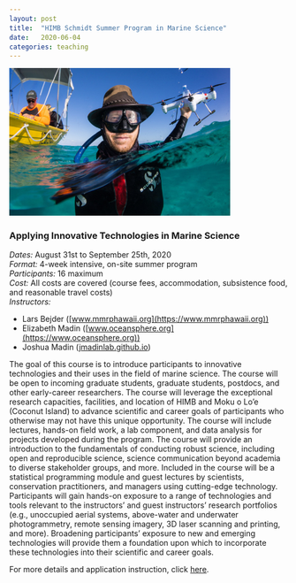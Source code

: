 ```yaml
---
layout: post
title:  "HIMB Schmidt Summer Program in Marine Science"
date:   2020-06-04
categories: teaching
---
```


<img src="/assets/DronesKites5.jpeg" width="400"/>

### Applying Innovative Technologies in Marine Science

*Dates:* August 31st to September 25th, 2020  
*Format:* 4-week intensive, on-site summer program  
*Participants:* 16 maximum  
*Cost:* All costs are covered (course fees, accommodation, subsistence food, and reasonable travel costs)  
*Instructors:*  
- Lars Bejder ([www.mmrphawaii.org](https://www.mmrphawaii.org))
- Elizabeth Madin ([www.oceansphere.org](https://www.oceansphere.org))
- Joshua Madin ([jmadinlab.github.io](https://jmadinlab.github.io))

The goal of this course is to introduce participants to innovative technologies and their uses in the field of marine science. The course will be open to incoming graduate students, graduate students, postdocs, and other early-career researchers. The course will leverage the exceptional research capacities, facilities, and location of HIMB and Moku o Lo’e (Coconut Island) to advance scientific and career goals of participants who otherwise may not have this unique opportunity. The course will include lectures, hands-on field work, a lab component, and data analysis for projects developed during the program. The course will provide an introduction to the fundamentals of conducting robust science, including open and reproducible science, science communication beyond academia to diverse stakeholder groups, and more. Included in the course will be a statistical programming module and guest lectures by scientists, conservation practitioners, and managers using cutting-edge technology. Participants will gain hands-on exposure to a range of technologies and tools relevant to the instructors’ and guest instructors’ research portfolios (e.g., unoccupied aerial systems, above-water and underwater photogrammetry, remote sensing imagery, 3D laser scanning and printing, and more). Broadening participants’ exposure to new and emerging technologies will provide them a foundation upon which to incorporate these technologies into their scientific and career goals.  

For more details and application instruction, click [here](http://www.himb.hawaii.edu/2020/06/04/the-himb-schmidt-summer-program-in-marine-science).
